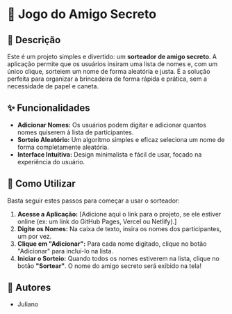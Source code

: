# 🎁 Jogo do Amigo Secreto

## 📝 Descrição

Este é um projeto simples e divertido: um **sorteador de amigo secreto**. A aplicação permite que os usuários insiram uma lista de nomes e, com um único clique, sorteiem um nome de forma aleatória e justa. É a solução perfeita para organizar a brincadeira de forma rápida e prática, sem a necessidade de papel e caneta.

## ✨ Funcionalidades

  - **Adicionar Nomes:** Os usuários podem digitar e adicionar quantos nomes quiserem à lista de participantes.
  - **Sorteio Aleatório:** Um algoritmo simples e eficaz seleciona um nome de forma completamente aleatória.
  - **Interface Intuitiva:** Design minimalista e fácil de usar, focado na experiência do usuário.

## 🚀 Como Utilizar

Basta seguir estes passos para começar a usar o sorteador:

1.  **Acesse a Aplicação:** [Adicione aqui o link para o projeto, se ele estiver online (ex: um link do GitHub Pages, Vercel ou Netlify).]
2.  **Digite os Nomes:** Na caixa de texto, insira os nomes dos participantes, um por vez.
3.  **Clique em "Adicionar":** Para cada nome digitado, clique no botão "Adicionar" para incluí-lo na lista.
4.  **Iniciar o Sorteio:** Quando todos os nomes estiverem na lista, clique no botão **"Sortear"**. O nome do amigo secreto será exibido na tela\!

## 🤝 Autores

  - Juliano
